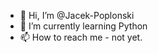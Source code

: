- 👋 Hi, I’m @Jacek-Poplonski
- 🌱 I’m currently learning Python
- 📫 How to reach me - not yet.

<!---
Jacek-Poplonski/Jacek-Poplonski is a ✨ special ✨ repository because its `README.md` (this file) appears on your GitHub profile.
You can click the Preview link to take a look at your changes.
--->
